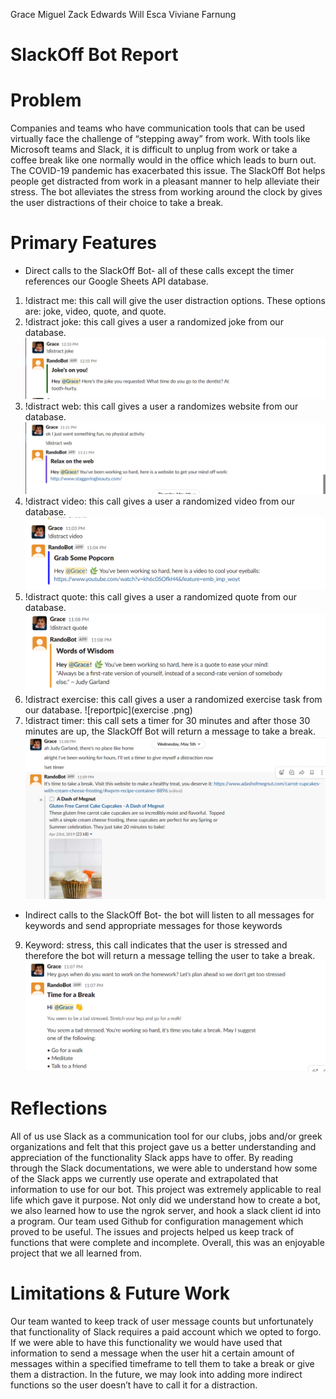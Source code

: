 Grace Miguel 
Zack Edwards
Will Esca
Viviane Farnung

# SlackOff Bot Report

# Problem

Companies and teams who have communication tools that can be used virtually face the challenge of “stepping away” from work. With tools like Microsoft teams and Slack, it is difficult to unplug from work or take a coffee break like one normally would in the office which leads to burn out. The COVID-19 pandemic has exacerbated this issue. The SlackOff Bot helps people get distracted from work in a pleasant manner to help alleviate their stress. The bot alleviates the stress from working around the clock by gives the user distractions of their choice to take a break.

# Primary Features
* Direct calls to the SlackOff Bot- all of these calls except the timer references our Google Sheets API database. 
1. !distract me: this call will give the user distraction options. These options are: joke, video, quote, and quote.
2. !distract joke: this call gives a user a randomized joke from our database.   ![reportpic](joke.png)
3. !distract web: this call gives a user a randomizes website from our database. ![reportpic](web.png) 
4. !distract video: this call gives a user a randomized video from our database. ![reportpic](video.png)
5. !distract quote: this call gives a user a randomized quote from our database. ![reportpic](quote.png)
6. !distract exercise: this call gives a user a randomized exercise task from our database. ![reportpic](exercise .png) 
7. !distract timer: this call sets a timer for 30 minutes and after those 30 minutes are up, the SlackOff Bot will return a message to take a break. 
![reportpic](timer.png)
* Indirect calls to the SlackOff Bot- the bot will listen to all messages for keywords and send appropriate messages for those keywords
9. Keyword: stress, this call indicates that the user is stressed and therefore the bot will return a message telling the user to take a break. ![reportpic](stress.png)


# Reflections

All of us use Slack as a communication tool for our clubs, jobs and/or greek organizations and felt that this project gave us a better understanding and appreciation of the functionality Slack apps have to offer. By reading through the Slack documentations, we were able to understand how some of the Slack apps we currently use operate and extrapolated that information to use for our bot. This project was extremely applicable to real life which gave it purpose. Not only did we understand how to create a bot, we also learned how to use the ngrok server, and hook a slack client id into a program. Our team used Github for configuration management which proved to be useful. The issues and projects helped us keep track of functions that were complete and incomplete. Overall, this was an enjoyable project that we all learned from. 

# Limitations & Future Work

Our team wanted to keep track of user message counts but unfortunately that functionality of Slack requires a paid account which we opted to forgo. If we were able to have this functionality we would have used that information to send a message when the user hit a certain amount of messages within a specified timeframe to tell them to take a break or give them a distraction. In the future, we may look into adding more indirect functions so the user doesn’t have to call it for a distraction. 
